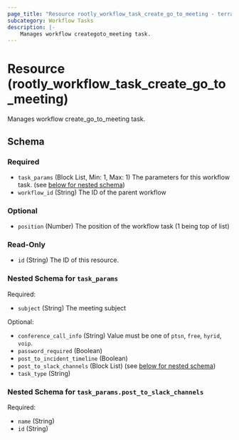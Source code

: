 ```yaml
---
page_title: "Resource rootly_workflow_task_create_go_to_meeting - terraform-provider-rootly"
subcategory: Workflow Tasks
description: |-
    Manages workflow creategoto_meeting task.
---
```


# Resource (rootly_workflow_task_create_go_to_meeting)

Manages workflow create_go_to_meeting task.

<!-- schema generated by tfplugindocs -->
## Schema

### Required

- `task_params` (Block List, Min: 1, Max: 1) The parameters for this workflow task. (see [below for nested schema](#nestedblock--task_params))
- `workflow_id` (String) The ID of the parent workflow

### Optional

- `position` (Number) The position of the workflow task (1 being top of list)

### Read-Only

- `id` (String) The ID of this resource.

<a id="nestedblock--task_params"></a>
### Nested Schema for `task_params`

Required:

- `subject` (String) The meeting subject

Optional:

- `conference_call_info` (String) Value must be one of `ptsn`, `free`, `hyrid`, `voip`.
- `password_required` (Boolean)
- `post_to_incident_timeline` (Boolean)
- `post_to_slack_channels` (Block List) (see [below for nested schema](#nestedblock--task_params--post_to_slack_channels))
- `task_type` (String)

<a id="nestedblock--task_params--post_to_slack_channels"></a>
### Nested Schema for `task_params.post_to_slack_channels`

Required:

- `name` (String)
- `id` (String)
